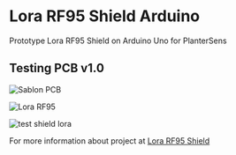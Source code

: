 # Lora RF95 Shield Arduino
Prototype Lora RF95 Shield on Arduino Uno for PlanterSens

## Testing PCB v1.0

![Sablon PCB](https://raw.githubusercontent.com/agungfadilnur/Shield-LoRa-RF-96-Arduino-Uno/main/Sablon%20PCB.jpg)

![Lora RF95](https://raw.githubusercontent.com/agungfadilnur/Shield-LoRa-RF-96-Arduino-Uno/main/LoRa%20RF95.jpg)

![test shield lora](https://raw.githubusercontent.com/agungfadilnur/Shield-LoRa-RF-96-Arduino-Uno/main/test%20pcb%20shield%20lora.gif)

For more information about project at  [Lora RF95 Shield](https://agungfadilnur.github.io)
